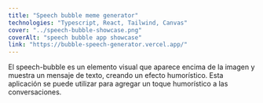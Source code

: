 ```yaml
---
title: "Speech bubble meme generator"
technologies: "Typescript, React, Tailwind, Canvas"
cover: "../speech-bubble-showcase.png"
coverAlt: "speech bubble app showcase"
link: "https://bubble-speech-generator.vercel.app/"
---
```


El speech-bubble es un elemento visual que aparece encima de la imagen y muestra un mensaje de texto, creando un efecto humorístico. Esta aplicación se puede utilizar para agregar un toque humorístico a las conversaciones.
